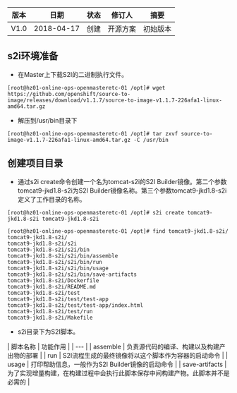 | 版本   |   日期   |   状态  | 修订人    |    摘要   |
| ------ | ----- | ----- | ------- | ------ |
| V1.0  | 2018-04-17  | 创建  |  开源方案   |    初始版本  |


## s2i环境准备

- 在Master上下载S2I的二进制执行文件。
```
[root@hz01-online-ops-openmasteretc-01 /opt]# wget https://github.com/openshift/source-to-image/releases/download/v1.1.7/source-to-image-v1.1.7-226afa1-linux-amd64.tar.gz
```

- 解压到/usr/bin目录下
```
[root@hz01-online-ops-openmasteretc-01 /opt]# tar zxvf source-to-image-v1.1.7-226afa1-linux-amd64.tar.gz -C /usr/bin
```

## 创建项目目录

- 通过s2i create命令创建一个名为tomcat-s2i的S2I Builder镜像。第二个参数tomcat9-jkd1.8-s2i为S2I Builder镜像名称。第三个参数tomcat9-jkd1.8-s2i定义了工作目录的名称。

```
[root@hz01-online-ops-openmasteretc-01 /opt]# s2i create tomcat9-jkd1.8-s2i tomcat9-jkd1.8-s2i

[root@hz01-online-ops-openmasteretc-01 /opt]# find tomcat9-jkd1.8-s2i/
tomcat9-jkd1.8-s2i/
tomcat9-jkd1.8-s2i/s2i
tomcat9-jkd1.8-s2i/s2i/bin
tomcat9-jkd1.8-s2i/s2i/bin/assemble
tomcat9-jkd1.8-s2i/s2i/bin/run
tomcat9-jkd1.8-s2i/s2i/bin/usage
tomcat9-jkd1.8-s2i/s2i/bin/save-artifacts
tomcat9-jkd1.8-s2i/Dockerfile
tomcat9-jkd1.8-s2i/README.md
tomcat9-jkd1.8-s2i/test
tomcat9-jkd1.8-s2i/test/test-app
tomcat9-jkd1.8-s2i/test/test-app/index.html
tomcat9-jkd1.8-s2i/test/run
tomcat9-jkd1.8-s2i/Makefile
```

- s2i目录下为S2I脚本。

| 脚本名称 | 功能作用 |
| --- |
| assemble | 负责源代码的编译、构建以及构建产出物的部署 |
| run | S2I流程生成的最终镜像将以这个脚本作为容器的启动命令 |
| usage | 打印帮助信息，一般作为S2I Builder镜像的启动命令 |
| save-artifacts | 为了实现增量构建，在构建过程中会执行此脚本保存中间构建产物。此脚本并不是必需的 |
